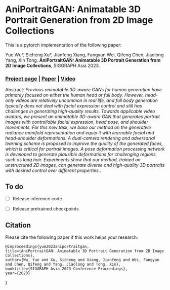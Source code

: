# AniPortraitGAN: Animatable 3D Portrait Generation from 2D Image Collections

This is a pytorch implementation of the following paper:

Yue Wu*, Sicheng Xu*, Jianfeng Xiang, Fangyun Wei, Qifeng Chen, Jiaolong Yang, Xin Tong. **AniPortraitGAN: Animatable 3D Portrait Generation from 2D Image Collections**, SIGGRAPH Asia 2023.

### [Project page](https://yuewuhkust.github.io/AniPortraitGAN/) | [Paper](https://arxiv.org/abs/2309.02186) | [Video](https://www.youtube.com/watch?v=AMCm8kgfeqc) ###

Abstract: _Previous animatable 3D-aware GANs for human generation have primarily focused on either the human head or full body. However, head-only videos are relatively uncommon in real life, and full body generation typically does not deal with facial expression control and still has challenges in generating high-quality results. Towards applicable video avatars, we present an animatable 3D-aware GAN that generates portrait images with controllable facial expression, head pose, and shoulder movements. For this new task, we base our method on the generative radiance manifold representation and equip it with learnable facial and head-shoulder deformations. A dual-camera rendering and adversarial learning scheme is proposed to improve the quality of the generated faces, which is critical for portrait images. A pose deformation processing network is developed to generate plausible deformations for challenging regions such as long hair. Experiments show that our method, trained on unstructured 2D images, can generate diverse and high-quality 3D portraits with desired control over different properties.._


## To do
- [ ] Release inference code
- [ ] Release pretrained checkpoints


## Citation

Please cite the following paper if this work helps your research:

    @inproceedings{yue2023aniportraitgan,
    title={AniPortraitGAN: Animatable 3D Portrait Generation from 2D Image Collections},
    author={Wu, Yue and Xu, Sicheng and Xiang, Jianfeng and Wei, Fangyun and Chen, Qifeng and Yang, Jiaolong and Tong, Xin},
    booktitle={SIGGRAPH Asia 2023 Conference Proceedings},
    year={2023}
}
